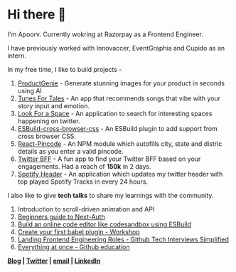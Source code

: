 # Hi there 👋

I'm Apoorv. Currently wokring at Razorpay as a Frontend Engineer. 

I have previously worked with Innovaccer, EventGraphia and Cupido as an intern.

In my free time, I like to build projects - 

1. [ProductGenie](https://productgenie.in/) - Generate stunning images for your product in seconds using AI
2. [Tunes For Tales](http://tunesfortales.fun/) - An app that recommends songs that vibe with your story input and emotion.
3. [Look For a Space](lookfora.space) - An application to search for interesting spaces happening on twitter.
4. [ESBuild-cross-browser-css](https://www.npmjs.com/package/esbuild-plugin-cross-browser-css) - An ESBuild plugin to add support from cross browser CSS.
5. [React-Pincode](https://www.npmjs.com/package/react-pincode) - An NPM module which autofills city, state and distric details as you enter a valid pincode. 
6. [Twitter BFF](http://twitterbff.vercel.app/) - A fun app to find your Twitter BFF based on your engagements. Had a reach of **150k** in 2 days.
7. [Spotify Header](https://twitter.com/apoorv_taneja) - An application which updates my twitter header with top played Spotify Tracks in every 24 hours.


I also like to give **tech talks** to share my learnings with the community.
1. Introduction to scroll-driven animation and API
2. [Beginners guide to Next-Auth](https://www.youtube.com/watch?v=npZsJxWntJM)
3. [Build an online code editor like codesandbox using ESBuild](https://www.youtube.com/watch?v=SM3AfRvp3-Y)
4. [Create your first babel plugin - Workshop](https://www.youtube.com/watch?v=dgK__fSFZzc)
5. [Landing Frontend Engineering Roles - Github Tech Interviews Simplified](https://www.twitch.tv/videos/1185692903?collection=IQOse4ZdmRbKWg)
6. [Everything at once  - Github education](https://www.twitch.tv/videos/1290211173?collection=i1ut3sdmzxaOAQ)



**[Blog](https://blog.plxity.co/) | [Twitter](https://twitter.com/apoorv_taneja) | [email](apoorvtaneja@outlook.com) | [LinkedIn](https://www.linkedin.com/in/apoorvtaneja/)**




